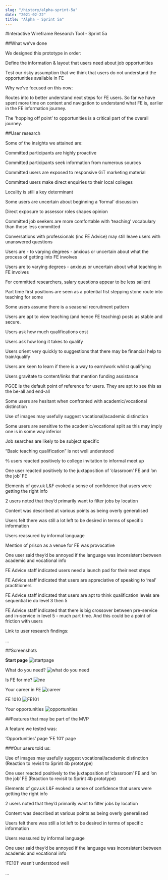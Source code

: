 ```yaml
---
slug: "/history/alpha-sprint-5a"
date: "2021-02-22"
title: "Alpha - Sprint 5a"
---
```


#Interactive Wireframe Research Tool - Sprint 5a

##What we’ve done

We designed this prototype in order:

Define the information & layout that users need about job opportunities 

Test our risky assumption that we think that users do not understand the opportunities available in FE

Why we’ve focused on this now:

Routes into to better understand next steps for FE users. So far we have spent more time on content and navigation to understand what FE is, earlier in the FE information journey. 

The 'hopping off point’ to opportunities is a critical part of the overall journey.

##User research

Some of the insights we attained are:

Committed participants are highly proactive

Committed participants seek information from numerous sources

Committed users are exposed to responsive GiT marketing material

Committed users make direct enquiries to their local colleges

Locality is still a key determinant

Some users are uncertain about beginning a ‘formal’ discussion

Direct exposure to assessor roles shapes opinion

Committed job seekers are more comfortable with ‘teaching’ vocabulary than those less committed 

Conversations with professionals (inc FE Advice) may still leave users with unanswered questions

Users are - to varying degrees - anxious or uncertain about what the process of getting into FE involves

Users are to varying degrees - anxious or uncertain about what teaching in FE involves

For committed researchers, salary questions appear to be less salient 

Part time first positions are seen as a potential fist stepping stone route into teaching for some

Some users assume there is a seasonal recruitment pattern
 
Users are apt to view teaching (and hence FE teaching) posts as stable and secure.

Users ask how much qualifications cost

Users ask how long it takes to qualify

Users orient very quickly to suggestions that there may be financial help to train/qualify

Users are keen to learn if there is a way to earn/work whilst qualifying

Users gravitate to content/links that mention funding assistance

PGCE is the default point of reference for users. They are apt to see this as the be-all and end-all

Some users are hesitant when confronted with academic/vocational distinction

Use of images may usefully suggest vocational/academic distinction 

Some users are sensitive to the academic/vocational split as this may imply one is in some way inferior

Job searches are likely to be subject specific

“Basic teaching qualification” is not well understood

⅔ users reacted positively to college invitation to informal meet up

One user reacted positively to the juxtaposition of ‘classroom’ FE and ‘on the job’ FE

Elements of gov.uk L&F evoked a sense of confidence that users were getting the right info

2 users noted that they’d primarily want to filter jobs by location

Content was described at various points as being overly generalised

Users felt there was still a lot left to be desired in terms of specific information

Users reassured by informal language

Mention of prison as a venue for FE was provocative

One user said they’d be annoyed if the language was inconsistent between academic and vocational info

FE Advice staff indicated users need a launch pad for their next steps

FE Advice staff indicated that users are appreciative of speaking to ‘real’ practitioners

FE Advice staff indicated that users are apt to think qualification levels are sequential ie do level 3 then 5

FE Advice staff indicated that there is big crossover between pre-service and in-service in level 5 - much part time. And this could be a point of friction with users


Link to user research findings:

...


##Screenshots 

**Start page**
![startpage](/images/sprint-5a/Home.png)

What do you need?
![what do you need](/images/sprint-5a/What%20do%20you%20need.png)

Is FE for me?
![me](/images/sprint-5a/Is%20FE%20for%20me.png)

Your career in FE
![career](/images/sprint-5a/Your%20career%20in%20FE.png)

FE 1010
![FE101](/images/sprint-5a/FE101.png)

Your opportunities
![opportunities](/images/sprint-5a/Your%20opportunities.png)

##Features that may be part of the MVP

A feature we tested was:

‘Opportunities’ page
‘FE 101’ page

###Our users told us:

Use of images may usefully suggest vocational/academic distinction (Reaction to revisit to Sprint 4b prototype)

One user reacted positively to the juxtaposition of ‘classroom’ FE and ‘on the job’ FE (Reaction to revisit to Sprint 4b prototype)

Elements of gov.uk L&F evoked a sense of confidence that users were getting the right info

2 users noted that they’d primarily want to filter jobs by location 

Content was described at various points as being overly generalised

Users felt there was still a lot left to be desired in terms of specific information

Users reassured by informal language

One user said they’d be annoyed if the language was inconsistent between academic and vocational info

‘FE101’ wasn’t understood well

...
